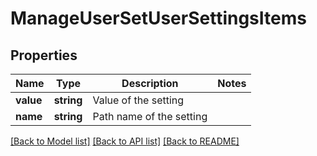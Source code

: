 # ManageUserSetUserSettingsItems

## Properties
Name | Type | Description | Notes
------------ | ------------- | ------------- | -------------
**value** | **string** | Value of the setting | 
**name** | **string** | Path name of the setting | 

[[Back to Model list]](../README.md#documentation-for-models) [[Back to API list]](../README.md#documentation-for-api-endpoints) [[Back to README]](../README.md)


